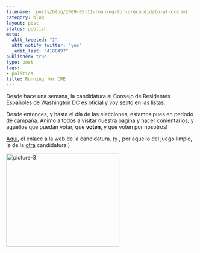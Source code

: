 ```yaml
--- 
filename: _posts/blog/2009-05-11-running-for-crecandidato-al-cre.md
category: blog
layout: post
status: publish
meta: 
  aktt_tweeted: "1"
  aktt_notify_twitter: "yes"
  _edit_last: "4180497"
published: true
type: post
tags: 
- politics
title: Running for CRE
---
```

Desde hace una semana, la candidatura al Consejo de Residentes Españoles de Washington DC es oficial y voy sexto en las listas.

Desde entonces, y hasta el día de las elecciones, estamos pues en periodo de campaña. Animo a todos a visitar nuestra página y hacer comentarios; y aquellos que puedan votar, que <strong>voten</strong>, y que voten por nosotros!

<a href="https://creprogresistas.wordpress.com/">Aquí</a>, el enlace a la web de la candidatura. (y , por aquello del juego limpio, la de la <a href="https://residentes.us.com/">otra</a> candidatura.)
<p style="text-align:justify;"><a href="https://creprogresistas.wordpress.com/"><img class="aligncenter size-medium wp-image-530" title="picture-3" src="https://www.brunosan.eu/wp-content/uploads/2009/05/picture-3-300x248.png" alt="picture-3" width="300" height="248" /></a></p>

<!--:-->
